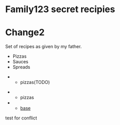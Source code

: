 # Family123 secret recipies
# Change2

Set of recipes as given by my father. 

* Pizzas
* Sauces
* Spreads


- * pizzas(TODO)
+ * pizzas
+   - [base](./pizzas/base.md)


test for conflict
